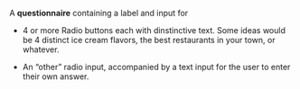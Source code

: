
A **questionnaire** containing a label and input for

  * 4 or more Radio buttons each with dinstinctive text. Some ideas would be 4 distinct ice cream flavors, the best restaurants in your town, or whatever.

  * An “other” radio input, accompanied by a text input for the user to enter their own answer.

